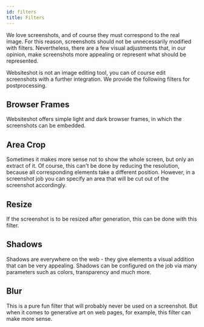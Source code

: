 ```yaml
---
id: filters
title: Filters
---
```


We love screenshots, and of course they must correspond to the real image. For this reason, screenshots should not be unnecessarily modified with filters. Nevertheless, there are a few visual adjustments that, in our opinion, make screenshots more appealing or represent what should be represented.

Websiteshot is not an image editing tool, you can of course edit screenshots with a further integration. We provide the following filters for postprocessing.

## Browser Frames

Websiteshot offers simple light and dark browser frames, in which the screenshots can be embedded.

## Area Crop

Sometimes it makes more sense not to show the whole screen, but only an extract of it. Of course, this can't be done by reducing the resolution, because all corresponding elements take a different position. However, in a screenshot job you can specify an area that will be cut out of the screenshot accordingly.

## Resize

If the screenshot is to be resized after generation, this can be done with this filter.

## Shadows

Shadows are everywhere on the web - they give elements a visual addition that can be very appealing. Shadows can be configured on the job via many parameters such as colors, transparency and much more.

## Blur

This is a pure fun filter that will probably never be used on a screenshot. But when it comes to generative art on web pages, for example, this filter can make more sense.
